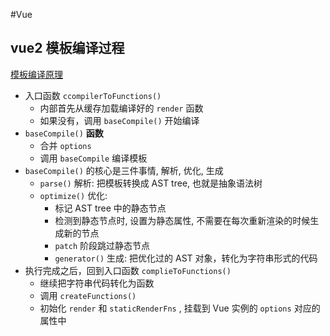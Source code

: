 #Vue
## vue2 模板编译过程
[模板编译原理](https://ustbhuangyi.github.io/vue-analysis/v2/compile/)
-   入口函数 `ccompilerToFunctions()`
    -   内部首先从缓存加载编译好的 `render` 函数
    -   如果没有，调用 `baseCompile()` 开始编译
-   `baseCompile()` **函数**
    -   合并 `options`
    -   调用 `baseCompile` 编译模板
-   `baseCompile()` 的核心是三件事情, 解析, 优化, 生成
    -   `parse()` 解析: 把模板转换成 AST tree, 也就是抽象语法树
    -   `optimize()` 优化:
        -   标记 AST tree 中的静态节点
        -   检测到静态节点时, 设置为静态属性, 不需要在每次重新渲染的时候生成新的节点
        -   `patch` 阶段跳过静态节点
        -   `generator()` 生成: 把优化过的 AST 对象，转化为字符串形式的代码
-   执行完成之后，回到入口函数 `complieToFunctions()`
    -   继续把字符串代码转化为函数
    -   调用 `createFunctions()`
    -   初始化 `render` 和 `staticRenderFns` , 挂载到 Vue 实例的 `options` 对应的属性中